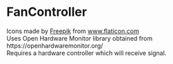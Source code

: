 # FanController

<div>Icons made by <a href="https://www.freepik.com" title="Freepik">Freepik</a> from <a href="https://www.flaticon.com/" title="Flaticon">www.flaticon.com</a></div>
<div>Uses Open Hardware Monitor library obtained from https://openhardwaremonitor.org/</div>
Requires a hardware controller which will receive signal.

